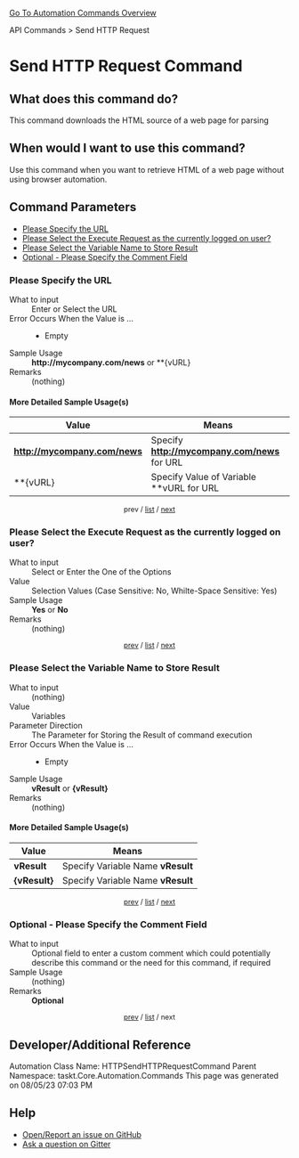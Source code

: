 <!--TITLE: Send HTTP Request Command -->
<!-- SUBTITLE: a command in the API Commands group. -->
[Go To Automation Commands Overview](/automation-commands.md)


API Commands &gt; Send HTTP Request


# Send HTTP Request Command


## What does this command do?
This command downloads the HTML source of a web page for parsing


## When would I want to use this command?
Use this command when you want to retrieve HTML of a web page without using browser automation.


<a id="param_list"></a>
## Command Parameters
- [Please Specify the URL](#param_0)
- [Please Select the Execute Request as the currently logged on user?](#param_1)
- [Please Select the Variable Name to Store Result](#param_2)
- [Optional - Please Specify the Comment Field](#param_3)


<a id="param_0"></a>
### Please Specify the URL


<dl>
<dt>What to input</dt><dd>Enter or Select the URL</dd>
<dt>Error Occurs When the Value is ...</dt><dd><ul>
<li>Empty</li>
</ul></dd>
<dt>Sample Usage</dt><dd><strong>http://mycompany.com/news</strong> or **{vURL}</dd>
<dt>Remarks</dt><dd>(nothing)</dd>
</dl>




#### More Detailed Sample Usage(s)
| Value | Means |
|---|---|
| <strong>http://mycompany.com/news</strong> | Specify **http://mycompany.com/news** for URL |
| **{vURL} | Specify Value of Variable **vURL for URL |


<div style="font-size: 90%; text-align: center">


prev / [list](#param_list) / [next](#param_1)


</div>


<a id="param_1"></a>
### Please Select the Execute Request as the currently logged on user?


<dl>
<dt>What to input</dt><dd>Select or Enter the One of the Options</dd>
<dt>Value</dt><dd>Selection Values (Case Sensitive: No, Whilte-Space Sensitive: Yes)</dd>
<dt>Sample Usage</dt><dd><strong>Yes</strong> or  <strong>No</strong></dd>
<dt>Remarks</dt><dd>(nothing)</dd>
</dl>




<div style="font-size: 90%; text-align: center">


[prev](#param_1) / [list](#param_list) / [next](#param_2)


</div>


<a id="param_2"></a>
### Please Select the Variable Name to Store Result


<dl>
<dt>What to input</dt><dd>(nothing)</dd>
<dt>Value</dt><dd>Variables</dd>
<dt>Parameter Direction</dt><dd>The Parameter for Storing the Result of command execution</dd>
<dt>Error Occurs When the Value is ...</dt><dd><ul>
<li>Empty</li>
</ul></dd>
<dt>Sample Usage</dt><dd><strong>vResult</strong> or <strong>{vResult}</strong></dd>
<dt>Remarks</dt><dd>(nothing)</dd>
</dl>




#### More Detailed Sample Usage(s)
| Value | Means |
|---|---|
| <strong>vResult</strong> | Specify Variable Name **vResult** |
| <strong>{vResult}</strong> | Specify Variable Name **vResult** |


<div style="font-size: 90%; text-align: center">


[prev](#param_2) / [list](#param_list) / [next](#param_3)


</div>


<a id="param_3"></a>
### Optional - Please Specify the Comment Field


<dl>
<dt>What to input</dt><dd>Optional field to enter a custom comment which could potentially describe this command or the need for this command, if required</dd>
<dt>Sample Usage</dt><dd>(nothing)</dd>
<dt>Remarks</dt><dd><strong>Optional</strong><br></dd>
</dl>




<div style="font-size: 90%; text-align: center">


[prev](#param_3) / [list](#param_list) / next


</div>


## Developer/Additional Reference
Automation Class Name: HTTPSendHTTPRequestCommand
Parent Namespace: taskt.Core.Automation.Commands
This page was generated on 08/05/23 07:03 PM


## Help
- [Open/Report an issue on GitHub](https://github.com/rcktrncn/taskt/issues/new)
- [Ask a question on Gitter](https://gitter.im/taskt-rpa/Lobby)
